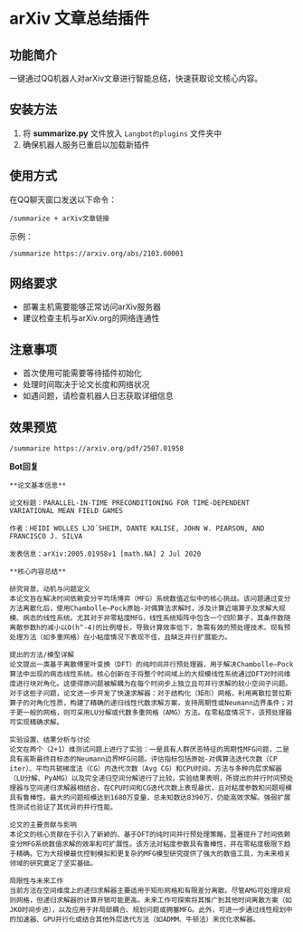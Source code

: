 # arXiv 文章总结插件

## 功能简介
一键通过QQ机器人对arXiv文章进行智能总结，快速获取论文核心内容。

## 安装方法
1. 将 **summarize.py** 文件放入 `Langbot的plugins` 文件夹中
2. 确保机器人服务已重启以加载新插件

## 使用方式
在QQ聊天窗口发送以下命令：
```
/summarize + arXiv文章链接
```
示例：
```
/summarize https://arxiv.org/abs/2103.00001
```

## 网络要求
- 部署主机需要能够正常访问arXiv服务器
- 建议检查主机与arXiv.org的网络连通性

## 注意事项
- 首次使用可能需要等待插件初始化
- 处理时间取决于论文长度和网络状况
- 如遇问题，请检查机器人日志获取详细信息

## 效果预览
```
/summarize https://arxiv.org/pdf/2507.01958
```
  **Bot回复**
```
**论文基本信息**

论文标题：PARALLEL-IN-TIME PRECONDITIONING FOR TIME-DEPENDENT VARIATIONAL MEAN FIELD GAMES

作者：HEIDI WOLLES LJO´SHEIM, DANTE KALISE, JOHN W. PEARSON, AND FRANCISCO J. SILVA

发表信息：arXiv:2005.01958v1 [math.NA] 2 Jul 2020

**核心内容总结**

研究背景、动机与问题定义
本论文旨在解决时间依赖变分平均场博弈（MFG）系统数值近似中的核心挑战。该问题通过变分方法离散化后，使用Chambolle–Pock原始-对偶算法求解时，涉及计算近端算子及求解大规模、病态的线性系统。尤其对于非零粘度MFG，线性系统矩阵中包含一个四阶算子，其条件数随离散参数h的减小以O(h^-4)的比例增长，导致计算效率低下，急需有效的预处理技术。现有预处理方法（如多重网格）在小粘度情况下表现不佳，且缺乏并行扩展能力。

提出的方法/模型详解
论文提出一类基于离散傅里叶变换（DFT）的纯时间并行预处理器，用于解决Chambolle–Pock算法中出现的病态线性系统。核心创新在于将整个时间域上的大规模线性系统通过DFT对时间维度进行块对角化。这使得原问题被解耦为在每个时间步上独立且可并行求解的较小空间子问题。对于这些子问题，论文进一步开发了快速求解器：对于结构化（矩形）网格，利用离散拉普拉斯算子的对角化性质，构建了精确的递归线性代数求解方案，支持周期性或Neumann边界条件；对于更一般的网格，则可采用LU分解或代数多重网格（AMG）方法。在零粘度情况下，该预处理器可实现精确求解。

实验设置、结果分析与讨论
论文在两个（2+1）维测试问题上进行了实验：一是具有人群厌恶特征的周期性MFG问题，二是具有高斯最终目标态的Neumann边界MFG问题。评估指标包括原始-对偶算法迭代次数（CP iter）、平均共轭梯度法（CG）内迭代次数（Avg CG）和CPU时间。方法与多种内层求解器（LU分解、PyAMG）以及完全递归空间分解进行了比较。实验结果表明，所提出的并行时间预处理器与空间递归求解器相结合，在CPU时间和CG迭代次数上表现最优，且对粘度参数和问题规模具有鲁棒性。最大的问题规模达到1680万变量，总未知数达8390万，仍能高效求解。强弱扩展性测试也验证了其优异的并行性能。

论文的主要贡献与影响
本论文的核心贡献在于引入了新颖的、基于DFT的纯时间并行预处理策略，显著提升了时间依赖变分MFG系统数值求解的效率和可扩展性。该方法对粘度参数具有鲁棒性，并在零粘度极限下趋于精确。它为大规模最优控制模拟和更复杂的MFG模型研究提供了强大的数值工具，为未来相关领域的研究奠定了坚实基础。

局限性与未来工作
当前方法在空间维度上的递归求解器主要适用于矩形网格和有限差分离散。尽管AMG可处理非规则网格，但递归求解器的计算开销可能更高。未来工作可探索将其推广到其他时间离散方案（如JKO时间步进），以及应用于非局部耦合、规划问题或拥塞MFG。此外，可进一步通过线性规划中的加速器、GPU并行化或结合其他外层迭代方法（如ADMM、牛顿法）来优化求解器。
```